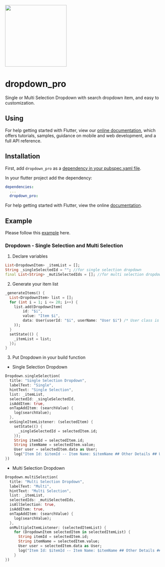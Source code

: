 [<img src="https://techdirr.com/techdirr.png" width="200" />](https://techdirr.com)


# dropdown_pro

Single or Multi Selection Dropdown with search dropdown item, and easy to customization.


## Using

For help getting started with Flutter, view our
[online documentation](https://pub.dev/documentation/dropdown_pro/latest), which offers tutorials,
samples, guidance on mobile and web development, and a full API reference.

## Installation

First, add `dropdown_pro` as a [dependency in your pubspec.yaml file](https://flutter.dev/docs/development/platform-integration/platform-channels).

In your flutter project add the dependency:

```yml
dependencies:
  ...
  dropdown_pro:
```

For help getting started with Flutter, view the online
[documentation](https://flutter.io/).

## Example

Please follow this [example](https://github.com/techdirrdev/dropdown_pro/tree/master/example) here.

### Dropdown - Single Selection and Multi Selection

1. Declare variables
```dart
List<DropdownItem> _itemList = [];
String _singleSelectedId = ""; //for single selection dropdown
final List<String> _mutiSelectedIds = []; //for multi selection dropdown
```

2. Generate your item list
```dart
_generateItems() {
  List<DropdownItem> list = [];
  for (int i = 1; i <= 20; i++) {
    list.add(DropdownItem(
        id: "$i",
        value: "Item $i",
        data: User(userId: "$i", userName: "User $i") /* User class is another data class (use any datatype in data field )*/
    ));
  }
  setState(() {
    _itemList = list;
  });
}
```

3. Put Dropdown in your build function

* Single Selection Dropdown
```dart
Dropdown.singleSelection(
  title: "Single Selection Dropdown",
  labelText: "Single",
  hintText: "Single Selection",
  list: _itemList,
  selectedId: _singleSelectedId,
  isAddItem: true,
  onTapAddItem: (searchValue) {
    log(searchValue);
  },
  onSingleItemListener: (selectedItem) {
    setState(() {
      _singleSelectedId = selectedItem.id;
    });
    String itemId = selectedItem.id;
    String itemName = selectedItem.value;
    User user = selectedItem.data as User;
    log("Item Id: $itemId -- Item Name: $itemName ## Other Details ## User Id: ${user.userId} -- User Name: ${user.userName}");
})
```

* Multi Selection Dropdown
```dart
Dropdown.multiSelection(
  title: "Multi Selection Dropdown",
  labelText: "Multi",
  hintText: "Multi Selection",
  list: _itemList,
  selectedIds: _mutiSelectedIds,
  isAllSelection: true,
  isAddItem: true,
  onTapAddItem: (searchValue) {
    log(searchValue);
  },
  onMultipleItemListener: (selectedItemList) {
    for (DropdownItem selectedItem in selectedItemList) {
      String itemId = selectedItem.id;
      String itemName = selectedItem.value;
      User user = selectedItem.data as User;
      log("Item Id: $itemId -- Item Name: $itemName ## Other Details ## User Id: ${user.userId} -- User Name: ${user.userName}");
    }
})
```

